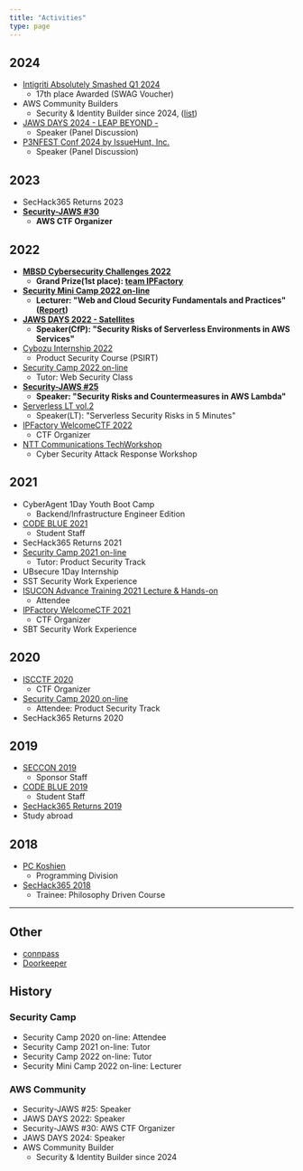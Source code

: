 ```yaml
---
title: "Activities"
type: page
---
```


## 2024
- [Intigriti Absolutely Smashed Q1 2024](https://app.intigriti.com/leaderboard?severity=1&year=2024&quarter=1)
  - 17th place Awarded (SWAG Voucher)
- AWS Community Builders
  - Security & Identity Builder since 2024, ([list](https://aws.amazon.com/developer/community/community-builders/community-builders-directory/?nc1=h_ls&cb-cards.sort-by=item.additionalFields.cbName&cb-cards.sort-order=asc&awsf.builder-category=cb-type%23security-identity-compliance&awsf.location=*all&awsf.year=*all&cb-cards.q=japan&cb-cards.q_operator=AND))
- [JAWS DAYS 2024 - LEAP BEYOND -](https://jawsdays2024.jaws-ug.jp/)
  - Speaker (Panel Discussion)
- [P3NFEST Conf 2024 by IssueHunt, Inc.](https://issuehunt.jp/events/2024/p3nfestconf)
  - Speaker (Panel Discussion)

## 2023
- SecHack365 Returns 2023
- **[Security-JAWS #30](https://s-jaws.doorkeeper.jp/events/155025)**
  - **AWS CTF Organizer**

## 2022
- **[MBSD Cybersecurity Challenges 2022](https://setten.sgec.or.jp/cooperation/106.html)**
  - **Grand Prize(1st place): [team IPFactory](https://twitter.com/_ipfactory_/status/1603305538485293056?s=20&t=TuG_L-pYtzYUwW1HJTC-SA)**
- **[Security Mini Camp 2022 on-line](https://www.security-camp.or.jp/minicamp/online2022.html)**
  - **Lecturer: "Web and Cloud Security Fundamentals and Practices" ([Report](https://blog.security-camp.or.jp/posts/minicamp-online-2022/))**
- **[JAWS DAYS 2022 - Satellites](https://jawsdays2022.jaws-ug.jp/)**
  - **Speaker(CfP): "Security Risks of Serverless Environments in AWS Services"**
- [Cybozu Internship 2022](https://blog.cybozu.io/entry/2022/10/11/080000)
  - Product Security Course (PSIRT)
- [Security Camp 2022 on-line](https://www.ipa.go.jp/jinzai/camp/2022/zenkoku2022_index.html)
  - Tutor: Web Security Class
- **[Security-JAWS #25](https://s-jaws.doorkeeper.jp/events/137234)**
  - **Speaker: "Security Risks and Countermeasures in AWS Lambda"**
- [Serverless LT vol.2](https://rakus.connpass.com/event/244702/)
  - Speaker(LT): "Serverless Security Risks in 5 Minutes"
- [IPFactory WelcomeCTF 2022](https://feneshi.co/WelcomeCTF2022/)
  - CTF Organizer
- [NTT Communications TechWorkshop](https://engineers.ntt.com/entry/2022/01/31/132652)
  - Cyber Security Attack Response Workshop

## 2021
- CyberAgent 1Day Youth Boot Camp
  - Backend/Infrastructure Engineer Edition
- [CODE BLUE 2021](https://codeblue.jp/2021/)
  - Student Staff
- SecHack365 Returns 2021
- [Security Camp 2021 on-line](https://www.ipa.go.jp/jinzai/camp/2021/zenkoku2021_index.html)
  - Tutor: Product Security Track
- UBsecure 1Day Internship
- SST Security Work Experience
- [ISUCON Advance Training 2021 Lecture & Hands-on](https://isucon.net/archives/55835733.html)
  - Attendee
- [IPFactory WelcomeCTF 2021](https://feneshi.co/WelcomeCTF2021/)
  - CTF Organizer
- SBT Security Work Experience

## 2020
- [ISCCTF 2020](https://blog.8ay.ac/articles/2020-10-27/organized-iscctf-2020)
  - CTF Organizer
- [Security Camp 2020 on-line](https://www.ipa.go.jp/jinzai/camp/2020/zenkoku2020_index.html)
  - Attendee: Product Security Track
- SecHack365 Returns 2020

## 2019
- [SECCON 2019](https://www.seccon.jp/2019/)
  - Sponsor Staff
- [CODE BLUE 2019](https://codeblue.jp/2019/)
  - Student Staff
- [SecHack365 Returns 2019](https://sechack365.nict.go.jp/report/2019/report_r2019.html)
- Study abroad

## 2018
- [PC Koshien](https://web-ext.u-aizu.ac.jp/pc-concours/2018/index.html)
  - Programming Division
- [SecHack365 2018](https://sechack365.nict.go.jp/report/2018/)
  - Trainee: Philosophy Driven Course

---

## Other
- [connpass](https://connpass.com/user/scgajge12)
- [Doorkeeper](https://www.doorkeeper.jp/users/mvk0vr8s89y3guj1av28h3jk49snd9)

## History

### Security Camp
- Security Camp 2020 on-line: Attendee
- Security Camp 2021 on-line: Tutor
- Security Camp 2022 on-line: Tutor
- Security Mini Camp 2022 on-line: Lecturer

### AWS Community
- Security-JAWS #25: Speaker
- JAWS DAYS 2022: Speaker
- Security-JAWS #30: AWS CTF Organizer
- JAWS DAYS 2024: Speaker
- AWS Community Builder
  - Security & Identity Builder since 2024
